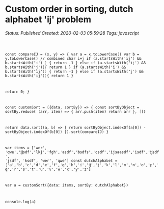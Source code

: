 # Custom order in sorting, dutch alphabet 'ij' problem

_Status: Published_
_Created: 2020-02-03 05:59:28_
_Tags: javascript_

<code>

const compareIJ =  (x, y) => {
  var a = x.toLowerCase()
  var b = y.toLowerCase()
  // combined char i+j
  if (a.startsWith('ij') && b.startsWith('i') ) {
    return -1
  } else if (a.startsWith('ij') && b.startsWith('j')){
    return 1
  }
  if (a.startsWith('i') && b.startsWith('ij')) {
    return -1
  } else if (a.startsWith('j') && b.startsWith('ij')){
    return 1
  }


  return 0;
}

const customSort = ({data, sortBy}) => {
  const sortByObject = sortBy.reduce(
    (arr, item) => {
      arr.push(item)
      return arr
    }, [])

  return data.sort((a, b) => {
    return sortByObject.indexOf(a[0]) - sortByObject.indexOf(b[0])
  }).sort(compareIJ)
}

var items = ['wer', 'qwe','ĳsdf','lkj','fgh','asdf','bsdfs','csdf','ijsaasdf','isdf','ĳsdf', 'jsdf', 'ksdf', 'wer', 'qwe']
const dutchAlphabet = ['a','b','c','d','e','f','g','h','i','ĳ','j','k','l','m','n','o','p','q','r','s','t','u','v','w','x','y','z']

var a = customSort({data: items, sortBy: dutchAlphabet})

console.log(a)
</code>
